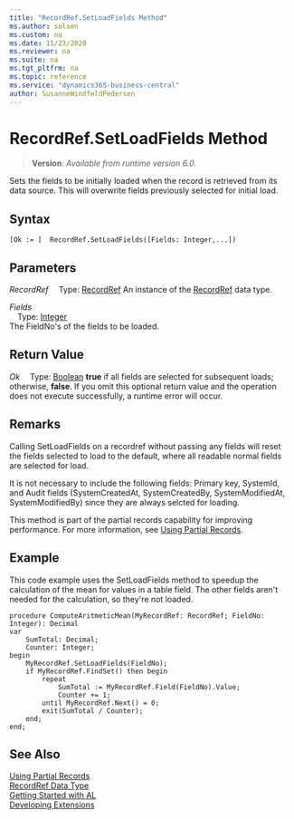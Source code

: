 ```yaml
---
title: "RecordRef.SetLoadFields Method"
ms.author: solsen
ms.custom: na
ms.date: 11/23/2020
ms.reviewer: na
ms.suite: na
ms.tgt_pltfrm: na
ms.topic: reference
ms.service: "dynamics365-business-central"
author: SusanneWindfeldPedersen
---
```

[//]: # (START>DO_NOT_EDIT)
[//]: # (IMPORTANT:Do not edit any of the content between here and the END>DO_NOT_EDIT.)
[//]: # (Any modifications should be made in the .xml files in the ModernDev repo.)
# RecordRef.SetLoadFields Method
> **Version**: _Available from runtime version 6.0._

Sets the fields to be initially loaded when the record is retrieved from its data source. This will overwrite fields previously selected for initial load.


## Syntax
```
[Ok := ]  RecordRef.SetLoadFields([Fields: Integer,...])
```
## Parameters
*RecordRef*
&emsp;Type: [RecordRef](recordref-data-type.md)
An instance of the [RecordRef](recordref-data-type.md) data type.

*Fields*  
&emsp;Type: [Integer](../integer/integer-data-type.md)  
The FieldNo's of the fields to be loaded.  


## Return Value
*Ok*
&emsp;Type: [Boolean](../boolean/boolean-data-type.md)
**true** if all fields are selected for subsequent loads; otherwise, **false**. If you omit this optional return value and the operation does not execute successfully, a runtime error will occur.  


[//]: # (IMPORTANT: END>DO_NOT_EDIT)
## Remarks
Calling SetLoadFields on a recordref without passing any fields will reset the fields selected to load to the default, where all readable normal fields are selected for load.

It is not necessary to include the following fields: Primary key, SystemId, and Audit fields (SystemCreatedAt, SystemCreatedBy, SystemModifiedAt, SystemModifiedBy) since they are always selcted for loading.

This method is part of the partial records capability for improving performance. For more information, see [Using Partial Records](../../devenv-partial-records.md).

## Example

This code example uses the SetLoadFields method to speedup the calculation of the mean for values in a table field. The other fields aren't needed for the calculation, so they're not loaded.

```
procedure ComputeAritmeticMean(MyRecordRef: RecordRef; FieldNo: Integer): Decimal
var
    SumTotal: Decimal;
    Counter: Integer;
begin
    MyRecordRef.SetLoadFields(FieldNo);
    if MyRecordRef.FindSet() then begin
        repeat
            SumTotal := MyRecordRef.Field(FieldNo).Value;
            Counter += 1;
        until MyRecordRef.Next() = 0;
        exit(SumTotal / Counter);
    end;
end;
```

## See Also
[Using Partial Records](../../devenv-partial-records.md)  
[RecordRef Data Type](recordref-data-type.md)  
[Getting Started with AL](../../devenv-get-started.md)  
[Developing Extensions](../../devenv-dev-overview.md)